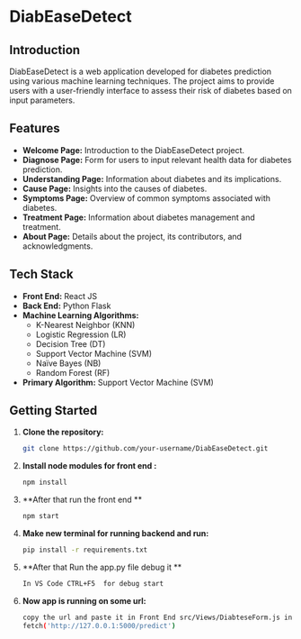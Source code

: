 # DiabEaseDetect


## Introduction

DiabEaseDetect is a web application developed for diabetes prediction using various machine learning techniques. The project aims to provide users with a user-friendly interface to assess their risk of diabetes based on input parameters.

## Features

- **Welcome Page:** Introduction to the DiabEaseDetect project.
- **Diagnose Page:** Form for users to input relevant health data for diabetes prediction.
- **Understanding Page:** Information about diabetes and its implications.
- **Cause Page:** Insights into the causes of diabetes.
- **Symptoms Page:** Overview of common symptoms associated with diabetes.
- **Treatment Page:** Information about diabetes management and treatment.
- **About Page:** Details about the project, its contributors, and acknowledgments.

## Tech Stack

- **Front End:** React JS
- **Back End:** Python Flask
- **Machine Learning Algorithms:**
  - K-Nearest Neighbor (KNN)
  - Logistic Regression (LR)
  - Decision Tree (DT)
  - Support Vector Machine (SVM)
  - Naïve Bayes (NB)
  - Random Forest (RF)
- **Primary Algorithm:** Support Vector Machine (SVM)



## Getting Started

1. **Clone the repository:**

   ```bash
   git clone https://github.com/your-username/DiabEaseDetect.git
2. **Install node modules for front end :**

   ```bash
   npm install
3. **After that run the front end **

   ```bash
   npm start
4. **Make new terminal for running backend and run:**

   ```bash
   pip install -r requirements.txt
5. **After that Run the app.py file debug it **

   ```bash
   In VS Code CTRL+F5  for debug start
6. **Now app is running on some url:**

   ```bash
   copy the url and paste it in Front End src/Views/DiabteseForm.js in the handleformsubmit function go to fetch method and paste the url like this: 
   fetch('http://127.0.0.1:5000/predict')
  
